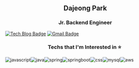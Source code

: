 <h2 align="center">Dajeong Park</h2>
<h3 align="center">Jr. Backend Engineer</h3>

[![Tech Blog Badge](http://img.shields.io/badge/Tech%20blog-438f68?style=flat-square&logo=github&logoColor=white&link=https://dajeongdev.github.io/)](https://dajeongdev.github.io/) [![Gmail Badge](https://img.shields.io/badge/Gmail-d14836?style=flat-square&logo=Gmail&logoColor=white&link=mailto:dajeongdev@gmail.com)](mailto:dajeongdev@gmail.com)

<h3 align="center">Techs that I'm Interested in ⭐ ️</h3>
<img alt="javascript" src="https://img.shields.io/badge/javascript-f7df1e.svg?style=for-the-badge&logo=javascript&logoColor=white"/><img alt="java" src="https://img.shields.io/badge/java-007396.svg?style=for-the-badge&logo=java&logoColor=white"/><img alt="spring" src="https://img.shields.io/badge/spring-6db33f.svg?style=for-the-badge&logo=spring&logoColor=white"/><img alt="springboot" src="https://img.shields.io/badge/springboot-6db33f.svg?style=for-the-badge&logo=springboot&logoColor=white"/><img alt="css" src="https://img.shields.io/badge/css-1572b6.svg?style=for-the-badge&logo=css&logoColor=white"/><img alt="mysql" src="https://img.shields.io/badge/mysql-4479a1.svg?style=for-the-badge&logo=mysql&logoColor=white"/><img alt="aws" src="https://img.shields.io/badge/aws-232f3e.svg?style=for-the-badge&logo=aws&logoColor=white"/>
